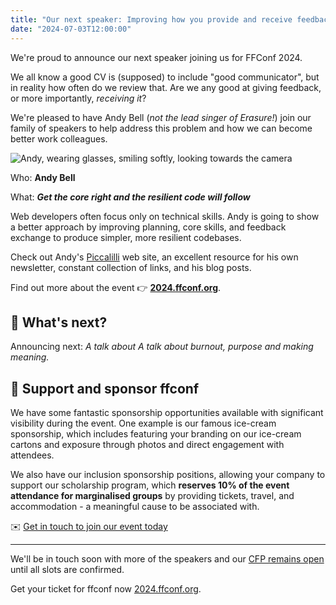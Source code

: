 ```yaml
---
title: "Our next speaker: Improving how you provide and receive feedback"
date: "2024-07-03T12:00:00"
---
```


We're proud to announce our next speaker joining us for FFConf 2024.

We all know a good CV is (supposed) to include "good communicator", but in reality how often do we review that. Are we any good at giving feedback, or more importantly, _receiving it_?

We're pleased to have Andy Bell (_not the lead singer of Erasure!_) join our family of speakers to help address this problem and how we can become better work colleagues.

<div class="image-and-text">

![Andy, wearing glasses, smiling softly, looking towards the camera](/images/articles/2024-andy.jpg)

<div>

Who: **Andy Bell**

What: ***Get the core right and the resilient code will follow***

Web developers often focus only on technical skills. Andy is going to show a better approach by improving planning, core skills, and feedback exchange to produce simpler, more resilient codebases.

Check out Andy's [Piccalilli](https://piccalil.li/) web site, an excellent resource for his own newsletter, constant collection of links, and his blog posts.

</div></div>

Find out more about the event 👉 **[2024.ffconf.org](https://2024.ffconf.org/)**.

## 🤔 What's next?

Announcing next: _A talk about A talk about burnout, purpose and making meaning._

## 💞 Support and sponsor ffconf

We have some fantastic sponsorship opportunities available with significant visibility during the event. One example is our famous ice-cream sponsorship, which includes featuring your branding on our ice-cream cartons and exposure through photos and direct engagement with attendees.

We also have our inclusion sponsorship positions, allowing your company to support our scholarship program, which **reserves 10% of the event attendance for marginalised groups** by providing tickets, travel, and accommodation - a meaningful cause to be associated with.

✉️ [Get in touch to join our event today](mailto:events@leftlogic.com?subject=Request%20for%20sponsor%20pack%20%5B2024%5D)

---

We'll be in touch soon with more of the speakers and our [CFP remains open](https://ffconf.org/cfp) until all slots are confirmed.

Get your ticket for ffconf now [2024.ffconf.org](https://2024.ffconf.org/).